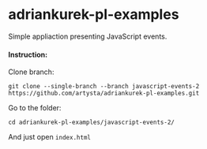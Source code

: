 # adriankurek-pl-examples

Simple appliaction presenting JavaScript events.

#### Instruction:

Clone branch:

`git clone --single-branch --branch javascript-events-2 https://github.com/artysta/adriankurek-pl-examples.git`

Go to the folder:

`cd adriankurek-pl-examples/javascript-events-2/`

And just open `index.html`